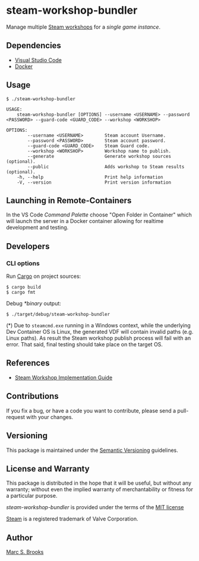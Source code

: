 # steam-workshop-bundler

Manage multiple [Steam workshops](https://steamcommunity.com/workshop) for a _single game instance_.

## Dependencies

- [Visual Studio Code](https://code.visualstudio.com/download)
- [Docker](https://docs.docker.com/get-docker)

## Usage

    $ ./steam-workshop-bundler

    USAGE:
        steam-workshop-bundler [OPTIONS] --username <USERNAME> --password <PASSWORD> --guard-code <GUARD_CODE> --workshop <WORKSHOP>

    OPTIONS:
            --username <USERNAME>        Steam account Username.
            --password <PASSWORD>        Steam account password.
            --guard-code <GUARD_CODE>    Steam Guard code.
            --workshop <WORKSHOP>        Workshop name to publish.
            --generate                   Generate workshop sources (optional).
            --public                     Adds workshop to Steam results (optional).
        -h, --help                       Print help information
        -V, --version                    Print version information

## Launching in Remote-Containers

In the VS Code _Command Palette_ choose "Open Folder in Container" which will launch the server in a Docker container allowing for realtime development and testing.

## Developers

### CLI options

Run [Cargo](https://doc.rust-lang.org/stable/cargo/commands) on project sources:

    $ cargo build
    $ cargo fmt

Debug _*binary_ output:

    $ ./target/debug/steam-workshop-bundler

(*) Due to `steamcmd.exe` running in a Windows context, while the underlying Dev Container OS is Linux, the generated VDF will contain invalid paths (e.g. Linux paths).  As result the Steam workshop publish process will fail with an error.  That said, final testing should take place on the target OS.

## References

- [Steam Workshop Implementation Guide](https://partner.steamgames.com/doc/features/workshop/implementation)

## Contributions

If you fix a bug, or have a code you want to contribute, please send a pull-request with your changes.

## Versioning

This package is maintained under the [Semantic Versioning](https://semver.org) guidelines.

## License and Warranty

This package is distributed in the hope that it will be useful, but without any warranty; without even the implied warranty of merchantability or fitness for a particular purpose.

_steam-workshop-bundler_ is provided under the terms of the [MIT license](http://www.opensource.org/licenses/mit-license.php)

[Steam](https://store.steampowered.com) is a registered trademark of Valve Corporation.

## Author

[Marc S. Brooks](https://github.com/nuxy)
